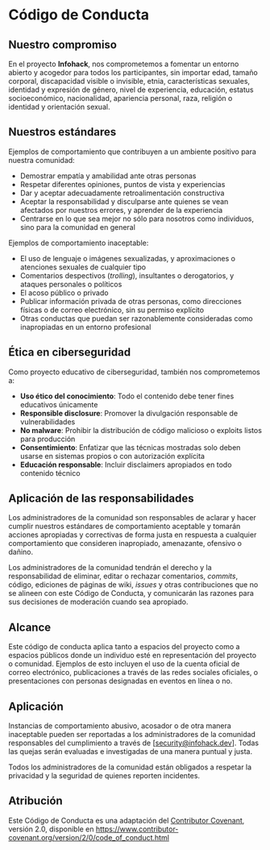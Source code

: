 # Código de Conducta

## Nuestro compromiso

En el proyecto **Infohack**, nos comprometemos a fomentar un entorno abierto y acogedor para todos los participantes, sin importar edad, tamaño corporal, discapacidad visible o invisible, etnia, características sexuales, identidad y expresión de género, nivel de experiencia, educación, estatus socioeconómico, nacionalidad, apariencia personal, raza, religión o identidad y orientación sexual.

## Nuestros estándares

Ejemplos de comportamiento que contribuyen a un ambiente positivo para nuestra comunidad:

- Demostrar empatía y amabilidad ante otras personas
- Respetar diferentes opiniones, puntos de vista y experiencias
- Dar y aceptar adecuadamente retroalimentación constructiva
- Aceptar la responsabilidad y disculparse ante quienes se vean afectados por nuestros errores, y aprender de la experiencia
- Centrarse en lo que sea mejor no sólo para nosotros como individuos, sino para la comunidad en general

Ejemplos de comportamiento inaceptable:

- El uso de lenguaje o imágenes sexualizadas, y aproximaciones o atenciones sexuales de cualquier tipo
- Comentarios despectivos (*trolling*), insultantes o derogatorios, y ataques personales o políticos
- El acoso público o privado
- Publicar información privada de otras personas, como direcciones físicas o de correo electrónico, sin su permiso explícito
- Otras conductas que puedan ser razonablemente consideradas como inapropiadas en un entorno profesional

## Ética en ciberseguridad

Como proyecto educativo de ciberseguridad, también nos comprometemos a:

- **Uso ético del conocimiento**: Todo el contenido debe tener fines educativos únicamente
- **Responsible disclosure**: Promover la divulgación responsable de vulnerabilidades
- **No malware**: Prohibir la distribución de código malicioso o exploits listos para producción
- **Consentimiento**: Enfatizar que las técnicas mostradas solo deben usarse en sistemas propios o con autorización explícita
- **Educación responsable**: Incluir disclaimers apropiados en todo contenido técnico

## Aplicación de las responsabilidades

Los administradores de la comunidad son responsables de aclarar y hacer cumplir nuestros estándares de comportamiento aceptable y tomarán acciones apropiadas y correctivas de forma justa en respuesta a cualquier comportamiento que consideren inapropiado, amenazante, ofensivo o dañino.

Los administradores de la comunidad tendrán el derecho y la responsabilidad de eliminar, editar o rechazar comentarios, *commits*, código, ediciones de páginas de wiki, *issues* y otras contribuciones que no se alineen con este Código de Conducta, y comunicarán las razones para sus decisiones de moderación cuando sea apropiado.

## Alcance

Este código de conducta aplica tanto a espacios del proyecto como a espacios públicos donde un individuo esté en representación del proyecto o comunidad. Ejemplos de esto incluyen el uso de la cuenta oficial de correo electrónico, publicaciones a través de las redes sociales oficiales, o presentaciones con personas designadas en eventos en línea o no.

## Aplicación

Instancias de comportamiento abusivo, acosador o de otra manera inaceptable pueden ser reportadas a los administradores de la comunidad responsables del cumplimiento a través de [security@infohack.dev]. Todas las quejas serán evaluadas e investigadas de una manera puntual y justa.

Todos los administradores de la comunidad están obligados a respetar la privacidad y la seguridad de quienes reporten incidentes.

## Atribución

Este Código de Conducta es una adaptación del [Contributor Covenant](https://www.contributor-covenant.org), versión 2.0, disponible en https://www.contributor-covenant.org/version/2/0/code_of_conduct.html
